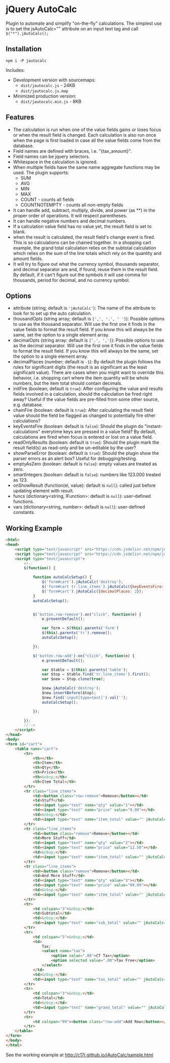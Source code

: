 # jQuery AutoCalc

Plugin to automate and simplify "on-the-fly" calculations.  The simplest use is to set the jsAutoCalc="" attribute on an input text tag and call `$("*").jAutoCalc();`

## Installation

`npm i -P jautocalc`

Includes:

- Development version with sourcemaps: 
	- `dist/jautocalc.js` - 24KB
	- `dist/jautocalc.js.map`
- Minimized production version: 
	- `dist/jautocalc.min.js` - 8KB

## Features

* The calculation is run when one of the value fields gains or loses focus or when the result field is changed.  Each calculation is also run once when the page is first loaded in case all the value fields come from the database.
* Field names are defined with braces, i.e. "{tax_amount}".
* Field names can be jquery selectors.
* Whitespace in the calculation is ignored.
* When multiple fields have the same name aggregate functions may be used.  The plugin supports:
	* SUM
	* AVG
	* MIN
	* MAX
	* COUNT - counts all fields
	* COUNTNOTEMPTY - counts all non-empty fields
* It can handle add, subtract, multiply, divide, and power (as **) in the proper order of operations.  It will respect parentheses.
* It can handle negative numbers and decimal numbers.
* If a calculation value field has no value yet, the result field is set to blank.
* when the result is calculated, the result field's change event is fired.  This is so calculations can be chained together.  In a shopping cart example, the grand total calculation relies on the subtotal calculation which relies on the sum of the line totals which rely on the quantity and amount fields.
* It will try to figure out what the currency symbol, thousands separator, and decimal separator are and, if found, reuse them in the result field.  By default, if it can't figure out the symbols it will use comma for thousands, period for decimal, and no currency symbol.

## Options

* attribute (string; default is `'jAutoCalc'`): The name of the attribute to look for to set up the auto calculation.
* thousandOpts (string array; default is `[',', '.', ' ']`): Possible options to use as the thousand separator.  Will use the first one it finds in the value fields to format the result field.  If you know this will always be the same, set the option to a single element array.
* decimalOpts (string array: default is `['.', ',']`): Possible options to use as the decimal separator.  Will use the first one it finds in the value fields to format the result field.  If you know this will always be the same, set the option to a single element array.
* decimalPlaces (number; default is `-1`): By default the plugin follows the rules for significant digits (the result is as significant as the least significant value).  There are cases when you might want to override this behavior, i.e. shopping cart where the item quantity will be whole numbers, but the item total should contain decimals.
* initFire (boolean; default is `true`): After configuring the value and results fields involved in a calculation, should the calculation be fired right away?  Useful if the value fields are pre-filled from some other source, e.g. database.
* chainFire (boolean: default is `true`): After calculating the result field value should the field be flagged as changed to potentially fire other calculations?
* keyEventsFire (boolean: default is `false`): Should the plugin do "instant-calculations" everytime keys are pressed in a value field?  By default, calculations are fired when focus is entered or lost on a value field.
* readOnlyResults (boolean: default is `true`): Should the plugin mark the result field(s) as read-only and be un-editable by the user?
* showParseError (boolean: default is `true`): Should the plugin show the parser errors as an alert box?  Useful for debugging/testing.
* emptyAsZero (boolean: default is `false`): empty values are treated as zero.
* smartIntegers (boolean: default is `false`): numbers like 123.000 treated as 123.
* onShowResult (function(el, value): default is `null`): called just before updating element with result.
* funcs (dictionary<string, IFunction>: default is `null`): user-defined functions.
* vars (dictionary<string, number>: default is `null`): user-defined constants.

## Working Example

```html
<html>
<head>
	<script type="text/javascript" src="https://cdn.jsdelivr.net/npm/jquery@3.6.0/dist/jquery.min.js"></script>
	<script type="text/javascript" src="https://cdn.jsdelivr.net/npm/jautocalc@1.3.1/dist/jautocalc.js"></script>
	<script type="text/javascript">
		<!--
		$(function() {

			function autoCalcSetup() {
				$('form#cart').jAutoCalc('destroy');
				$('form#cart tr.line_items').jAutoCalc({keyEventsFire: true, decimalPlaces: 2, emptyAsZero: true});
				$('form#cart').jAutoCalc({decimalPlaces: 2});
			}
			autoCalcSetup();


			$('button.row-remove').on("click", function(e) {
				e.preventDefault();

				var form = $(this).parents('form')
				$(this).parents('tr').remove();
				autoCalcSetup();

			});

			$('button.row-add').on("click", function(e) {
				e.preventDefault();

				var $table = $(this).parents('table');
				var $top = $table.find('tr.line_items').first();
				var $new = $top.clone(true);

				$new.jAutoCalc('destroy');
				$new.insertBefore($top);
				$new.find('input[type=text]').val('');
				autoCalcSetup();

			});

		});
		//-->
	</script>
</head>
<body>
<form id="cart">
	<table name="cart">
		<tr>
			<th></th>
			<th>Item</th>
			<th>Qty</th>
			<th>Price</th>
			<th>&nbsp;</th>
			<th>Item Total</th>
		</tr>
		<tr class="line_items">
			<td><button class="row-remove">Remove</button></td>
			<td>Stuff</td>
			<td><input type="text" name="qty" value="1"></td>
			<td><input type="text" name="price" value="9.99"></td>
			<td>&nbsp;</td>
			<td><input type="text" name="item_total" value="" jAutoCalc="{qty} * {price}"></td>
		</tr>
		<tr class="line_items">
			<td><button class="remove">Remove</button></td>
			<td>More Stuff</td>
			<td><input type="text" name="qty" value="2"></td>
			<td><input type="text" name="price" value="12.50"></td>
			<td>&nbsp;</td>
			<td><input type="text" name="item_total" value="" jAutoCalc="{qty} * {price}"></td>
		</tr>
		<tr class="line_items">
			<td><button class="remove">Remove</button></td>
			<td>And More Stuff</td>
			<td><input type="text" name="qty" value="3"></td>
			<td><input type="text" name="price" value="99.99"></td>
			<td>&nbsp;</td>
			<td><input type="text" name="item_total" value="" jAutoCalc="{qty} * {price}"></td>
		</tr>
		<tr>
			<td colspan="3">&nbsp;</td>
			<td>Subtotal</td>
			<td>&nbsp;</td>
			<td><input type="text" name="sub_total" value="" jAutoCalc="SUM({item_total})"></td>
		</tr>
		<tr>
			<td colspan="3">&nbsp;</td>
			<td>
				Tax:
				<select name="tax">
					<option value=".06">CT Tax</option>
					<option selected value=".00">Tax Free</option>
				</select>
			</td>
			<td>&nbsp;</td>
			<td><input type="text" name="tax_total" value="" jAutoCalc="{sub_total} * {tax}"></td>
		</tr>
		<tr>
			<td colspan="3">&nbsp;</td>
			<td>Total</td>
			<td>&nbsp;</td>
			<td><input type="text" name="grand_total" value="" jAutoCalc="{sub_total} + {tax_total}"></td>
		</tr>
		<tr>
			<td colspan="99"><button class="row-add">Add Row</button></td>
		</tr>
	</table>
</form>
</body>
</html>
```

See the working example at http://c17r.github.io/jAutoCalc/sample.html

